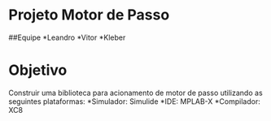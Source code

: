 # Projeto Motor de Passo

##Equipe
*Leandro
*Vitor
*Kleber


# Objetivo
Construir uma biblioteca para acionamento de motor de passo utilizando as seguintes plataformas:
*Simulador: Simulide
*IDE: MPLAB-X
*Compilador: XC8
